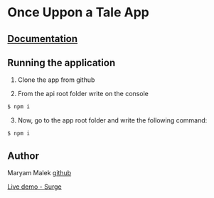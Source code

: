 # Once Uppon a Tale App

## [Documentation](docs/README.md)

## Running the application

1. Clone the app from github

2. From the api root folder write on the console

```sh
$ npm i
```
3. Now, go to the app root folder and write the following command:

```sh
$ npm i
```


## **Author**

Maryam Malek [github](https://github.com/maryammdot)

<!-- Live demo (https://melted-book.surge.sh) -->
[Live demo - Surge](https://once-upon-tale.surge.sh)